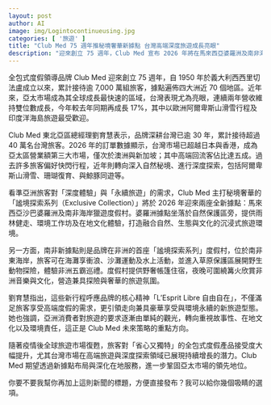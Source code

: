 ```yaml
---
layout: post
author: AI
image: img/Logintocontinueusing.jpg
categories: [ '旅遊' ]
title: "Club Med 75 週年推秘境奢華新據點 台灣高端深度旅遊成長亮眼"  
description: "迎來創立 75 週年，Club Med 宣布 2026 年將在馬來西亞婆羅洲及南非海岸開設全新「謐境探索系列」度假村，鎖定亞洲旅客對深度體驗與永續旅遊的需求；台灣市場持續雙位數成長，高端回流客佔比達五成，成為亞太第三大市場。"  "
---
```

全包式度假領導品牌 Club Med 迎來創立 75 週年，自 1950 年於義大利西西里切法盧成立以來，累計接待逾 7,000 萬組旅客，據點遍佈四大洲近 70 個地區。近年來，亞太市場成為其全球成長最快速的區域，台灣表現尤為亮眼，連續兩年營收維持雙位數成長，今年較去年同期再成長 17%，其中以歐洲阿爾卑斯山滑雪行程及印度洋海島旅遊最受歡迎。  

Club Med 東北亞區總經理劉育慧表示，品牌深耕台灣已逾 30 年，累計接待超過 40 萬名台灣旅客。2026 年的訂單數據顯示，台灣市場已超越日本與香港，成為亞太區營業額第三大市場，僅次於澳洲與新加坡；其中高端回流客佔比達五成。過去許多旅客偏好快閃行程，近年則轉向深入自然秘境、進行深度探索，包括阿爾卑斯山滑雪、珊瑚復育、與鯨豚同遊等。  

看準亞洲旅客對「深度體驗」與「永續旅遊」的需求，Club Med 主打秘境奢華的「謐境探索系列（Exclusive Collection）」將於 2026 年迎來兩座全新據點：馬來西亞沙巴婆羅洲及南非海岸獵遊度假村。婆羅洲據點坐落於自然保護區旁，提供雨林健走、環境工作坊及在地文化體驗，打造融合自然、生態與文化的沉浸式旅遊環境。  

另一方面，南非新據點則是品牌在非洲的首座「謐境探索系列」度假村，位於南非東海岸，旅客可在海灘享衝浪、沙灘運動及水上活動，並進入草原保護區展開野生動物探險，體驗非洲五霸巡禮。度假村提供野奢帳篷住宿，夜晚可圍繞篝火欣賞非洲音樂與文化，營造兼具探險與奢華的旅遊氛圍。  

劉育慧指出，這些新行程呼應品牌的核心精神「L’Esprit Libre 自由自在」，不僅滿足旅客享受高端度假的需求，更引領走向兼具豪華享受與環境永續的新旅遊型態。她也強調，亞洲消費者對旅遊的要求逐漸由單純的觀光，轉向重視故事性、在地文化以及環境責任，這正是 Club Med 未來策略的重點方向。  

隨著疫情後全球旅遊市場復甦，旅客對「省心又獨特」的全包式度假產品接受度大幅提升，尤其台灣市場在高端旅遊與深度探索領域已展現持續增長的潛力。Club Med 期望透過新據點布局與深化在地服務，進一步鞏固亞太市場的領先地位。  

你要不要我幫你再加上這則新聞的標題，方便直接發布？我可以給你幾個吸睛的選項。